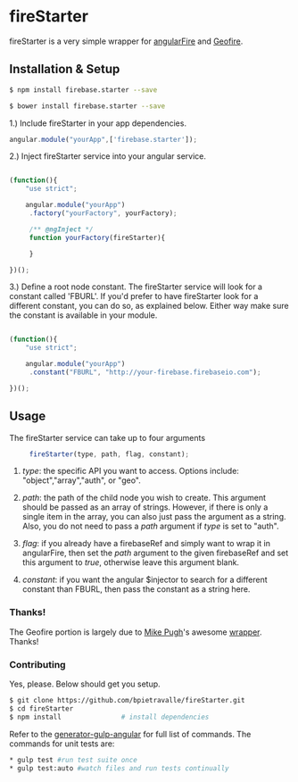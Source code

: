 # fireStarter

fireStarter is a very simple wrapper for [angularFire](https://github.com/firebase/angularfire) and [Geofire](https://github.com/firebase/geofire-js).


## Installation & Setup

```bash
$ npm install firebase.starter --save
```

```bash
$ bower install firebase.starter --save
```

1.) Include fireStarter in your app dependencies.

```javascript
angular.module("yourApp",['firebase.starter']);
```

2.) Inject fireStarter service into your angular service.

```javascript

(function(){
    "use strict";

    angular.module("yourApp")
	 .factory("yourFactory", yourFactory);

	 /** @ngInject */
	 function yourFactory(fireStarter){

	 }

})();
```
3.) Define a root node constant.  The fireStarter service will look for a constant called 'FBURL'.
If you'd prefer to have fireStarter look for a different constant, you can do so, as explained below.
Either way make sure the constant is available in your module.

```javascript

(function(){
    "use strict";

    angular.module("yourApp")
	 .constant("FBURL", "http://your-firebase.firebaseio.com");

})();
```
## Usage

The fireStarter service can take up to four arguments

```javascript
	 fireStarter(type, path, flag, constant);
```
1. _type_: the specific API you want to access. Options include: "object","array","auth", or "geo".

2. _path_: the path of the child node you wish to create.  This argument should be passed as an array
of strings.  However, if there is only a single item in the array, you can also
just pass the argument as a string.  Also, you do not need to pass a _path_ argument if _type_ is set to "auth".

3. _flag_: if you already have a firebaseRef and simply want to wrap it in angularFire, then set the _path_ argument to 
the given firebaseRef and set this argument to _true_, otherwise leave this argument blank.

4. _constant_: if you want the angular $injector to search for a different constant than FBURL, then pass the constant as a string here.


### Thanks!
The Geofire portion is largely due to [Mike Pugh](https://github.com/mikepugh/)'s awesome [wrapper](https://github.com/mikepugh/AngularGeofire).
Thanks!


### Contributing

Yes, please.  Below should get you setup.

```bash
$ git clone https://github.com/bpietravalle/fireStarter.git
$ cd fireStarter
$ npm install               # install dependencies
```
Refer to the [generator-gulp-angular](https://github.com/Swiip/generator-gulp-angular) for full list of commands. The commands
for unit tests are:

```bash
* gulp test #run test suite once
* gulp test:auto #watch files and run tests continually
```



